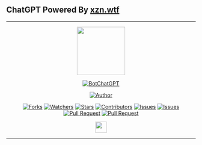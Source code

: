 ## ChatGPT Powered By [xzn.wtf](https://xzn.wtf)

---------

<p align="center">
<img src="https://media3.giphy.com/media/odG50lUOUgl5qEz1OT/giphy.webp?cid=6c09b952oybebkpjjmql0ds8i647ccndtrmick27s88dasrx&ep=v1_internal_gif_by_id&rid=giphy.webp&ct=g" width="128" height="128"/>

</p>
<p align="center">
<a href="#"><img title="BotChatGPT" src="https://img.shields.io/badge/BotChatGPT-green?colorA=%23ff0000&colorB=%23017e40&style=for-the-badge"></a>
</p>
<p align="center">
<a href="https://github.com/Fxndy/Felovy-BotChatGPT"><img title="Author" src="https://img.shields.io/badge/findme-19-red.svg?style=for-the-badge&logo=github"></a>
</p>
<p align="center">
<a href="https://github.com/Fxndy/Felovy-BotChatGPT/network/members"><img title="Forks" src="https://img.shields.io/github/forks/Fxndy/Felovy-BotChatGPT?label=Forks&color=blue&style=flat-square"></a>
<a href="https://github.com/Fxndy/Felovy-BotChatGPT/watchers"><img title="Watchers" src="https://img.shields.io/github/watchers/Fxndy/Felovy-BotChatGPT?label=Watchers&color=green&style=flat-square"></a>
<a href="https://github.com/Fxndy/Felovy-BotChatGPT/stargazers"><img title="Stars" src="https://img.shields.io/github/stars/Fxndy/Felovy-BotChatGPT?label=Stars&color=yellow&style=flat-square"></a>
<a href="https://github.com/Fxndy/Felovy-BotChatGPT/graphs/contributors"><img title="Contributors" src="https://img.shields.io/github/contributors/Fxndy/Felovy-BotChatGPT?label=Contributors&color=blue&style=flat-square"></a>
<a href="https://github.com/Fxndy/Felovy-BotChatGPT/issues"><img title="Issues" src="https://img.shields.io/github/issues/Fxndy/Felovy-BotChatGPT?label=Issues&color=success&style=flat-square"></a>
<a href="https://github.com/Fxndy/Felovy-BotChatGPT/issues?q=is%3Aissue+is%3Aclosed"><img title="Issues" src="https://img.shields.io/github/issues-closed/Fxndy/Felovy-BotChatGPT?label=Issues&color=red&style=flat-square"></a>
<a href="https://github.com/Fxndy/Felovy-BotChatGPT/pulls"><img title="Pull Request" src="https://img.shields.io/github/issues-pr/Fxndy/Felovy-BotChatGPT?label=PullRequest&color=success&style=flat-square"></a>
<a href="https://github.com/Fxndy/Felovy-BotChatGPT/pulls?q=is%3Apr+is%3Aclosed"><img title="Pull Request" src="https://img.shields.io/github/issues-pr-closed/Fxndy/Felovy-BotChatGPT?label=PullRequest&color=red&style=flat-square"></a>
</p>

<p align='center'>
   <a href="https://wa.me/18087076227?text=hello"><img height="30" src="https://encrypted-tbn0.gstatic.com/images?q=tbn:ANd9GcRBc_3WgZjWOtqdKZQbdkxUl5A31GZ_YC35zQ&usqp=CAU"></a>
</P>

---------